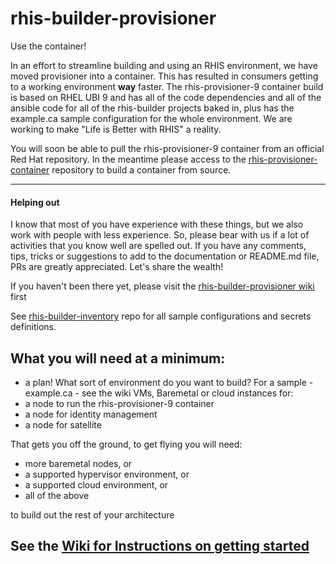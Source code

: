 # rhis-builder-provisioner


Use the container!

In an effort to streamline building and using an RHIS environment, we have moved provisioner into a container. This has resulted in consumers getting to a working environment **way** faster. The rhis-provisioner-9 container build is based on RHEL UBI 9 and has all of the code dependencies and all of the ansible code for all of the rhis-builder projects baked in, plus has the example.ca sample configuration for the whole environment. We are working to make "Life is Better with RHIS" a reality. 

You will soon be able to pull the rhis-provisioner-9 container from an official Red Hat repository. In the meantime please access to the [rhis-provisioner-container](https://github.com/parmstro/rhis-provisioner-container) repository to build a container from source.


***

#### Helping out
I know that most of you have experience with these things, but we also work with people with less experience. So, please bear with us if a lot of activities that you know well are spelled out. If you have any comments, tips, tricks or suggestions to add to the documentation or README.md file, PRs are greatly appreciated. Let's share the wealth!

If you haven't been there yet, please visit the [rhis-builder-provisioner wiki](https://github.com/parmstro/rhis-builder-provisioner/wiki) first

See [rhis-builder-inventory](https://github.com/parmstro/rhis-builder-inventory) repo for all sample configurations and secrets definitions.

## What you will need at a minimum:
- a plan! What sort of environment do you want to build? For a sample - example.ca - see the wiki
VMs, Baremetal or cloud instances for:
- a node to run the rhis-provisioner-9 container
- a node for identity management
- a node for satellite

That gets you off the ground, to get flying you will need:
- more baremetal nodes, or 
- a supported hypervisor environment, or 
- a supported cloud environment, or 
- all of the above

to build out the rest of your architecture

## See the [Wiki for Instructions on getting started](https://github.com/parmstro/rhis-builder-provisioner/wiki)
